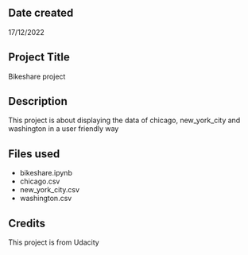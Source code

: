 ## Date created
17/12/2022

## Project Title
Bikeshare project

## Description
This project is about displaying the data of chicago, new_york_city and washington in a user friendly way

## Files used
- bikeshare.ipynb
- chicago.csv
- new_york_city.csv
- washington.csv

## Credits
This project is from Udacity